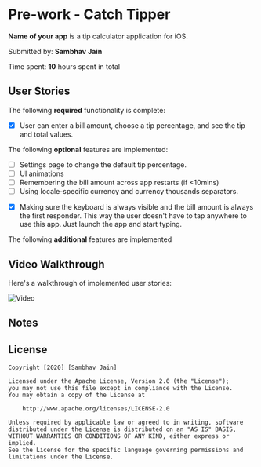 # Pre-work - Catch Tipper 

**Name of your app** is a tip calculator application for iOS.

Submitted by: **Sambhav Jain**

Time spent: **10** hours spent in total

## User Stories


The following **required** functionality is complete:

- [x] User can enter a bill amount, choose a tip percentage, and see the tip and total values.

The following **optional** features are implemented:
* [ ] Settings page to change the default tip percentage.
* [ ] UI animations
* [ ] Remembering the bill amount across app restarts (if <10mins)
* [ ] Using locale-specific currency and currency thousands separators.
- [x] Making sure the keyboard is always visible and the bill amount is always the first responder. This way the user doesn't have to tap anywhere to use this app. Just launch the app and start typing.

The following **additional** features are implemented
## Video Walkthrough 

Here's a walkthrough of implemented user stories:

![Video](https://media.giphy.com/media/McsaY4P2xD8uI6yM4D/giphy.gif)

## Notes


## License

    Copyright [2020] [Sambhav Jain]

    Licensed under the Apache License, Version 2.0 (the "License");
    you may not use this file except in compliance with the License.
    You may obtain a copy of the License at

        http://www.apache.org/licenses/LICENSE-2.0

    Unless required by applicable law or agreed to in writing, software
    distributed under the License is distributed on an "AS IS" BASIS,
    WITHOUT WARRANTIES OR CONDITIONS OF ANY KIND, either express or implied.
    See the License for the specific language governing permissions and
    limitations under the License.
